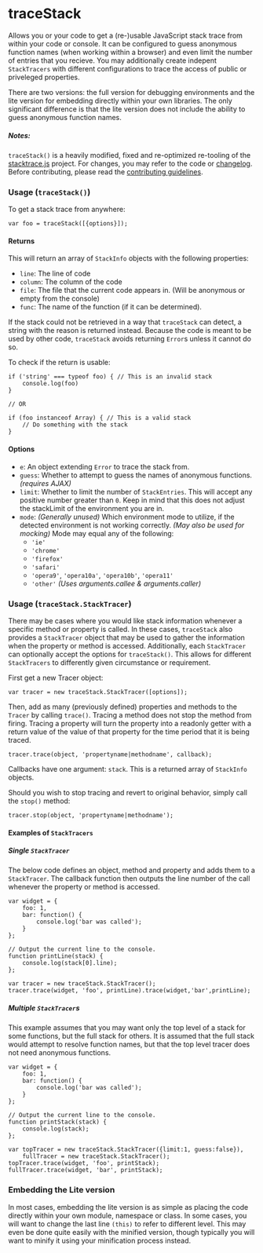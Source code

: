 traceStack
=============

Allows you or your code to get a (re-)usable JavaScript stack trace from within your code or console. It can be configured to guess anonymous function names (when working within a browser) and even limit the number of entries that you recieve. You may additionally create indepent `StackTracers` with different configurations to trace the access of public or priveleged properties.

There are two versions: the full version for debugging environments and the lite version for embedding directly within your own libraries. The only significant difference is that the lite version does not include the ability to guess anonymous function names. 

##### Notes:

`traceStack()` is a heavily modified, fixed and re-optimized re-tooling of the [stacktrace.js][1] project. For changes, you may refer to the code or [changelog][2]. Before contributing, please read the [contributing guidelines][3].

### Usage (`traceStack()`)

To get a stack trace from anywhere:

    var foo = traceStack([{options}]);
    
#### Returns

This will return an array of `StackInfo` objects with the following properties:

* `line`: The line of code
* `column`: The column of the code
* `file`: The file that the current code appears in. (Will be anonymous or empty from the console)
* `func`: The name of the function (if it can be determined).

If the stack could not be retrieved in a way that `traceStack` can detect, a string with the reason is returned instead. Because the code is meant to be used by other code, `traceStack` avoids returning `Error`s unless it cannot do so.

To check if the return is usable:

    if ('string' === typeof foo) { // This is an invalid stack
        console.log(foo)
    }
    
    // OR
    
    if (foo instanceof Array) { // This is a valid stack
        // Do something with the stack
    }

#### Options

* `e`: An object extending `Error` to trace the stack from.
* `guess`: Whether to attempt to guess the names of anonymous functions. *(requires AJAX)*
* `limit`: Whether to limit the number of `StackEntries`. This will accept any positive number greater than `0`. Keep in mind that this does not adjust the stackLimit of the environment you are in.
* `mode`: *(Generally unused)* Which environment mode to utilize, if the detected environment is not working correctly. *(May also be used for mocking)* Mode may equal any of the following:
  * `'ie'`
  * `'chrome'`
  * `'firefox'`
  * `'safari'`
  * `'opera9'`, `'opera10a'`, `'opera10b'`, `'opera11'`
  * `'other'` *(Uses arguments.callee & arguments.caller)*
    
### Usage (`traceStack.StackTracer`)

There may be cases where you would like stack information whenever a specific method or property is called. In these cases, `traceStack` also provides a `StackTracer` object that may be used to gather the information when the property or method is accessed. Additionally, each `StackTracer` can optionally accept the options for `traceStack()`. This allows for different `StackTracers` to differently given circumstance or requirement.

First get a new Tracer object:

    var tracer = new traceStack.StackTracer([options]);
    
Then, add as many (previously defined) properties and methods to the `Tracer` by calling `trace()`. Tracing a method does not stop the method from firing. Tracing a property will turn the property into a readonly getter with a return value of the value of that property for the time period that it is being traced.

    tracer.trace(object, 'propertyname|methodname', callback);
    
Callbacks have one argument: `stack`. This is a returned array of `StackInfo` objects.

Should you wish to stop tracing and revert to original behavior, simply call the `stop()` method:

    tracer.stop(object, 'propertyname|methodname');
    
    
#### Examples of `StackTracers`

##### Single `StackTracer`

The below code defines an object, method and property and adds them to a `StackTracer`. The callback function then outputs the line number of the call whenever the property or method is accessed.

    var widget = {
        foo: 1,
        bar: function() {
            console.log('bar was called');
        }
    };
    
    // Output the current line to the console.
    function printLine(stack) {
        console.log(stack[0].line);
    };
    
    var tracer = new traceStack.StackTracer();
    tracer.trace(widget, 'foo', printLine).trace(widget,'bar',printLine);

##### Multiple `StackTracer`s

This example assumes that you may want only the top level of a stack for some functions, but the full stack for others. It is assumed that the full stack would attempt to resolve function names, but that the top level tracer does not need anonymous functions.

    var widget = {
        foo: 1,
        bar: function() {
            console.log('bar was called');
        }
    };
    
    // Output the current line to the console.
    function printStack(stack) {
        console.log(stack);
    };
    
    var topTracer = new traceStack.StackTracer({limit:1, guess:false}),
		fullTracer = new traceStack.StackTracer();
    topTracer.trace(widget, 'foo', printStack);
	fullTracer.trace(widget, 'bar', printStack);

### Embedding the Lite version

In most cases, embedding the lite version is as simple as placing the code directly within your own module, namespace or class. In some cases, you will want to change the last line `(this)` to refer to different level. This may even be done quite easily with the minified version, though typically you will want to minify it using your minification process instead.

[1]: https://github.com/eriwen/javascript-stacktrace
[2]: https://github.com/FuzzicalLogic/traceStack/blob/master/CHANGELOG.md
[3]: https://github.com/FuzzicalLogic/traceStack/blob/master/CONTRIBUTING.md